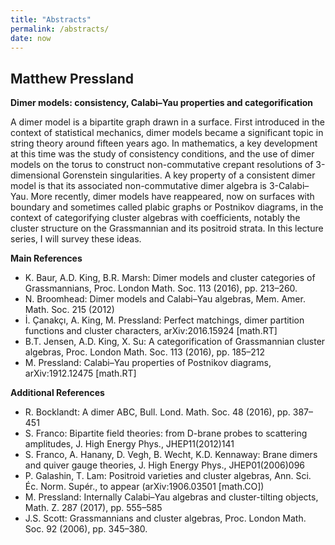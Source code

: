 ```yaml
---
title: "Abstracts"
permalink: /abstracts/
date: now
---
```


## Matthew Pressland

**Dimer models: consistency, Calabi–Yau properties and categorification**

A dimer model is a bipartite graph drawn in a surface. First introduced in the context of statistical mechanics, dimer models became a significant topic in string theory around fifteen years ago. In mathematics, a key development at this time was the study of consistency conditions, and the use of dimer models on the torus to construct non-commutative crepant resolutions of 3-dimensional Gorenstein singularities. A key property of a consistent dimer model is that its associated non-commutative dimer algebra is 3-Calabi–Yau. More recently, dimer models have reappeared, now on surfaces with boundary and sometimes called plabic graphs or Postnikov diagrams, in the context of categorifying cluster algebras with coefficients, notably the cluster structure on the Grassmannian and its positroid strata. In this lecture series, I will survey these ideas.

**Main References**

- K. Baur, A.D. King, B.R. Marsh: Dimer models and cluster categories of Grassmannians, Proc. London Math. Soc. 113 (2016), pp. 213–260.
- N. Broomhead: Dimer models and Calabi–Yau algebras, Mem. Amer. Math. Soc. 215 (2012)
- İ. Çanakçı, A. King, M. Pressland: Perfect matchings, dimer partition functions and cluster characters, arXiv:2016.15924 [math.RT]
- B.T. Jensen, A.D. King, X. Su: A categorification of Grassmannian cluster algebras, Proc. London Math. Soc. 113 (2016), pp. 185–212
- M. Pressland: Calabi–Yau properties of Postnikov diagrams, arXiv:1912.12475 [math.RT]

**Additional References**

- R. Bocklandt: A dimer ABC, Bull. Lond. Math. Soc. 48 (2016), pp. 387–451
- S. Franco: Bipartite field theories: from D-brane probes to scattering amplitudes, J. High Energy Phys., JHEP11(2012)141
- S. Franco, A. Hanany, D. Vegh, B. Wecht, K.D. Kennaway: Brane dimers and quiver gauge theories, J. High Energy Phys., JHEP01(2006)096
- P. Galashin, T. Lam: Positroid varieties and cluster algebras, Ann. Sci. Éc. Norm. Supér., to appear (arXiv:1906.03501 [math.CO])
- M. Pressland: Internally Calabi–Yau algebras and cluster-tilting objects, Math. Z. 287 (2017), pp. 555–585
- J.S. Scott: Grassmannians and cluster algebras, Proc. London Math. Soc. 92 (2006), pp. 345–380.